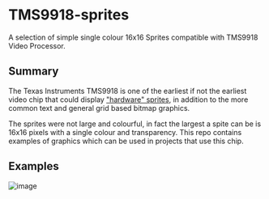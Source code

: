 # TMS9918-sprites
A selection of simple single colour 16x16 Sprites compatible with TMS9918 Video Processor.

## Summary
The Texas Instruments TMS9918 is one of the earliest if not the earliest video chip that could display ["hardware" sprites](https://en.wikipedia.org/wiki/Sprite_(computer_graphics)), in addition to the more common text and general grid based bitmap graphics.  

The sprites were not large and colourful, in fact the largest a spite can be is 16x16 pixels with a single colour and transparency.  This repo contains examples of graphics which can be used in projects that use this chip.  

## Examples

![image](https://github.com/stclaird/TMS9918-sprites/blob/main/evil-knight/evil-knight.png?raw=true)
